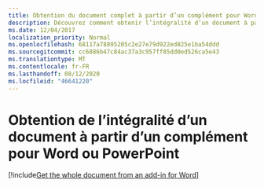 ```yaml
---
title: Obtention du document complet à partir d’un complément pour Word
description: Découvrez comment obtenir l’intégralité d’un document à partir d’un complément Word.
ms.date: 12/04/2017
localization_priority: Normal
ms.openlocfilehash: 68117a78895205c2e27e79d922ed825e1ba54ddd
ms.sourcegitcommit: cc6886b47c84ac37a3c957ff85dd0ed526ca5e43
ms.translationtype: MT
ms.contentlocale: fr-FR
ms.lasthandoff: 08/12/2020
ms.locfileid: "46641220"
---
```

# <a name="get-the-whole-document-from-an-add-in-for-word-or-powerpoint"></a>Obtention de l’intégralité d’un document à partir d’un complément pour Word ou PowerPoint

[!include[Get the whole document from an add-in for Word](../includes/file-get-the-whole-document-from-an-add-in-for-powerpoint-or-word.md)]

